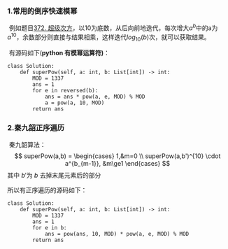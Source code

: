 ### 1.常用的倒序快速模幂

​	例如题目[372. 超级次方](https://leetcode-cn.com/problems/super-pow/)，以10为底数，从后向前地迭代，每次增大$a^b$中的a为$a^{10}$，余数部分则直接与结果相乘，这样迭代$log_{10}(b)$次，就可以获取结果。

​	有源码如下(**python 有模幂运算符)**：

```
class Solution:
    def superPow(self, a: int, b: List[int]) -> int:
        MOD = 1337
        ans = 1
        for e in reversed(b):
            ans = ans * pow(a, e, MOD) % MOD
            a = pow(a, 10, MOD)
        return ans
```



### 2.秦九韶正序遍历

​	秦九韶算法：
$$
superPow(a,b) = \begin{cases} 1,&m=0 \\ superPow(a,b')^{10} \cdot a^{b_{m-1}}, &m\ge1 \end{cases}
$$
其中 $b'$为 $b$ 去掉末尾元素后的部分

所以有正序遍历的源码如下：

```
class Solution:
    def superPow(self, a: int, b: List[int]) -> int:
        MOD = 1337
        ans = 1
        for e in b:
            ans = pow(ans, 10, MOD) * pow(a, e, MOD) % MOD
        return ans
```

